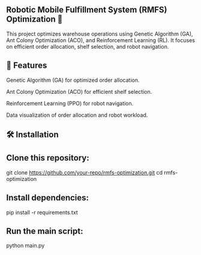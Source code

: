 ## Robotic Mobile Fulfillment System (RMFS) Optimization 🚀
This project optimizes warehouse operations using Genetic Algorithm (GA), Ant Colony Optimization (ACO), and Reinforcement Learning (RL). It focuses on efficient order allocation, shelf selection, and robot navigation.

## 📌 Features
Genetic Algorithm (GA) for optimized order allocation.

Ant Colony Optimization (ACO) for efficient shelf selection.

Reinforcement Learning (PPO) for robot navigation.

Data visualization of order allocation and robot workload.

## 🛠 Installation
## Clone this repository:
git clone https://github.com/your-repo/rmfs-optimization.git
cd rmfs-optimization

## Install dependencies:
pip install -r requirements.txt
## Run the main script:
python main.py
